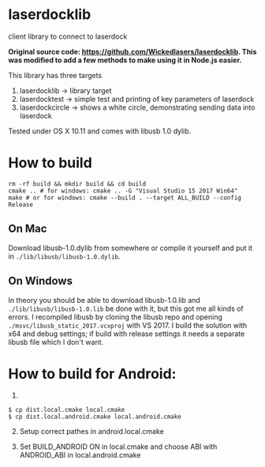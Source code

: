 # laserdocklib

client library to connect to laserdock

**Original source code: https://github.com/Wickedlasers/laserdocklib. This was modified to add a few methods to make using it in Node.js easier.**

This library has three targets

1. laserdocklib -> library target
2. laserdocktest -> simple test and printing of key parameters of laserdock
3. laserdockcircle -> shows a white circle, demonstrating sending data into laserdock

Tested under OS X 10.11 and comes with libusb 1.0 dylib.

# How to build

```
rm -rf build && mkdir build && cd build
cmake .. # for windows: cmake .. -G "Visual Studio 15 2017 Win64"
make # or for windows: cmake --build . --target ALL_BUILD --config Release
```

## On Mac

Download libusb-1.0.dylib from somewhere or compile it yourself and put it in `./lib/libusb/libusb-1.0.dylib`.

## On Windows

In theory you should be able to download libusb-1.0.lib and `./lib/libusb/libusb-1.0.lib` be done with it, but this got me all kinds of errors.
I recompiled libusb by cloning the libusb repo and opening `./msvc/libusb_static_2017.vcxproj` with VS 2017. I build the solution with x64 and debug settings; if build with release settings it needs a separate libusb file which I don't want.

# How to build for Android:

1.

```
$ cp dist.local.cmake local.cmake
$ cp dist.local.android.cmake local.android.cmake
```

2. Setup correct pathes in android.local.cmake

3. Set BUILD_ANDROID ON in local.cmake and choose ABI with ANDROID_ABI in local.android.cmake
